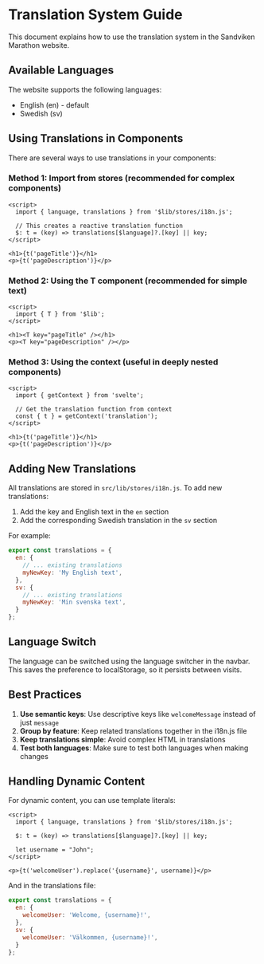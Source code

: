 # Translation System Guide

This document explains how to use the translation system in the Sandviken Marathon website.

## Available Languages

The website supports the following languages:

- English (en) - default
- Swedish (sv)

## Using Translations in Components

There are several ways to use translations in your components:

### Method 1: Import from stores (recommended for complex components)

```svelte
<script>
  import { language, translations } from '$lib/stores/i18n.js';
  
  // This creates a reactive translation function
  $: t = (key) => translations[$language]?.[key] || key;
</script>

<h1>{t('pageTitle')}</h1>
<p>{t('pageDescription')}</p>
```

### Method 2: Using the T component (recommended for simple text)

```svelte
<script>
  import { T } from '$lib';
</script>

<h1><T key="pageTitle" /></h1>
<p><T key="pageDescription" /></p>
```

### Method 3: Using the context (useful in deeply nested components)

```svelte
<script>
  import { getContext } from 'svelte';
  
  // Get the translation function from context
  const { t } = getContext('translation');
</script>

<h1>{t('pageTitle')}</h1>
<p>{t('pageDescription')}</p>
```

## Adding New Translations

All translations are stored in `src/lib/stores/i18n.js`. To add new translations:

1. Add the key and English text in the `en` section
2. Add the corresponding Swedish translation in the `sv` section

For example:

```js
export const translations = {
  en: {
    // ... existing translations
    myNewKey: 'My English text',
  },
  sv: {
    // ... existing translations
    myNewKey: 'Min svenska text',
  }
};
```

## Language Switch

The language can be switched using the language switcher in the navbar. This saves the preference to localStorage, so it persists between visits.

## Best Practices

1. **Use semantic keys**: Use descriptive keys like `welcomeMessage` instead of just `message`
2. **Group by feature**: Keep related translations together in the i18n.js file
3. **Keep translations simple**: Avoid complex HTML in translations
4. **Test both languages**: Make sure to test both languages when making changes

## Handling Dynamic Content

For dynamic content, you can use template literals:

```svelte
<script>
  import { language, translations } from '$lib/stores/i18n.js';
  
  $: t = (key) => translations[$language]?.[key] || key;
  
  let username = "John";
</script>

<p>{t('welcomeUser').replace('{username}', username)}</p>
```

And in the translations file:

```js
export const translations = {
  en: {
    welcomeUser: 'Welcome, {username}!',
  },
  sv: {
    welcomeUser: 'Välkommen, {username}!',
  }
};
``` 